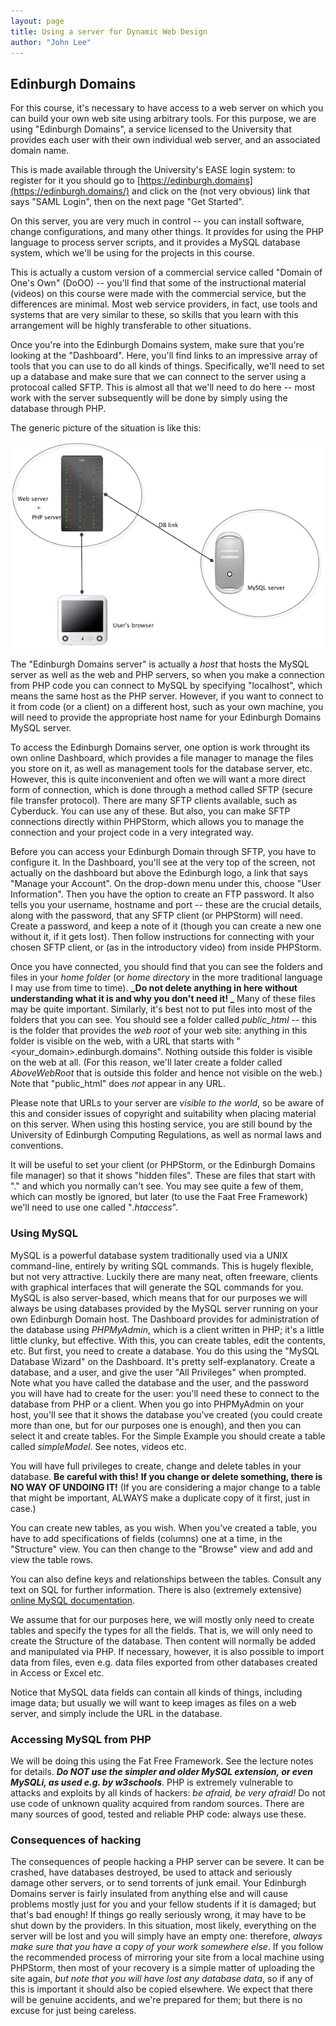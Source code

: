 ```yaml
---
layout: page
title: Using a server for Dynamic Web Design
author: "John Lee"
---
```


## Edinburgh Domains

For this course, it's necessary to have access to a web server on which
you can build your own web site using arbitrary tools. For this purpose,
we are using "Edinburgh Domains", a service licensed to the University
that provides each user with their own individual web server, and an
associated domain name.

This is made available through the University's EASE login system: to
register for it you should go to
[https://edinburgh.domains](https://edinburgh.domains/) and click on the
(not very obvious) link that says "SAML Login", then on the next page
"Get Started".

On this server, you are very much in control -- you can install
software, change configurations, and many other things. It provides for
using the PHP language to process server scripts, and it provides a
MySQL database system, which we'll be using for the projects in this
course.

This is actually a custom version of a commercial service called
"Domain of One's Own" (DoOO) -- you'll find that some of the
instructional material (videos) on this course were made with the
commercial service, but the differences are minimal. Most web service
providers, in fact, use tools and systems that are very similar to
these, so skills that you learn with this arrangement will be highly
transferable to other situations.

Once you're into the Edinburgh Domains system, make sure that you're
looking at the "Dashboard". Here, you'll find links to an impressive
array of tools that you can use to do all kinds of things. Specifically,
we'll need to set up a database and make sure that we can connect to
the server using a protocoal called SFTP. This is almost all that we'll
need to do here -- most work with the server subsequently will be done
by simply using the database through PHP.

The generic picture of the situation is like this:

![](img/diagramPHP.png)

The "Edinburgh Domains server" is actually a _host_ that hosts the
MySQL server as well as the web and PHP servers, so when you make a
connection from PHP code you can connect to MySQL by specifying
"localhost", which means the same host as the PHP server. However, if
you want to connect to it from code (or a client) on a different host,
such as your own machine, you will need to provide the appropriate host
name for your Edinburgh Domains MySQL server.

To access the Edinburgh Domains server, one option is work throught its
own online Dashboard, which provides a file manager to manage the files
you store on it, as well as management tools for the database server,
etc. However, this is quite inconvenient and often we will want a more
direct form of connection, which is done through a method called SFTP
(secure file transfer protocol). There are many SFTP clients available,
such as Cyberduck. You can use any of these. But also, you can make SFTP
connections directly within PHPStorm, which allows you to manage the
connection and your project code in a very integrated way.

Before you can access your Edinburgh Domain through SFTP, you have to
configure it. In the Dashboard, you'll see at the very top of the
screen, not actually on the dashboard but above the Edinburgh logo, a
link that says "Manage your Account". On the drop-down menu under
this, choose "User Information". Then you have the option to create an
FTP password. It also tells you your username, hostname and port --
these are the crucial details, along with the password, that any SFTP
client (or PHPStorm) will need. Create a password, and keep a note of it
(though you can create a new one without it, if it gets lost). Then
follow instructions for connecting with your chosen SFTP client, or (as
in the introductory video) from inside PHPStorm.

Once you have connected, you should find that you can see the folders
and files in your _home folder_ (or _home directory_ in the more
traditional language I may use from time to time). **_Do not delete
anything in here without understanding what it is and why you don't
need it! _** Many of these files may be quite important. Similarly,
it's best not to put files into most of the folders that you can see.
You should see a folder called _public_html_ -- this is the folder
that provides the _web root_ of your web site: anything in this folder
is visible on the web, with a URL that starts with
"<your_domain>.edinburgh.domains". Nothing outside this folder is
visible on the web at all. (For this reason, we'll later create a
folder called _AboveWebRoot_ that is outside this folder and hence not
visible on the web.) Note that "public_html" does _not_ appear in any
URL.

Please note that URLs to your server are _visible to the world_, so be
aware of this and consider issues of copyright and suitability when
placing material on this server. When using this hosting service, you
are still bound by the University of Edinburgh Computing Regulations, as
well as normal laws and conventions.

It will be useful to set your client (or PHPStorm, or the Edinburgh
Domains file manager) so that it shows "hidden files". These are files
that start with "." and which you normally can't see. You may see
quite a few of them, which can mostly be ignored, but later (to use the
Faat Free Framework) we'll need to use one called "_.htaccess_".

### Using MySQL

MySQL is a powerful database system traditionally used via a UNIX
command-line, entirely by writing SQL commands. This is hugely flexible,
but not very attractive. Luckily there are many neat, often freeware,
clients with graphical interfaces that will generate the SQL commands
for you. MySQL is also server-based, which means that for our purposes
we will always be using databases provided by the MySQL server running
on your own Edinburgh Domain host. The Dashboard provides for
administration of the database using _PHPMyAdmin_, which is a client
written in PHP; it's a little little clunky, but effective. With this,
you can create tables, edit the contents, etc. But first, you need to
create a database. You do this using the "MySQL Database Wizard" on
the Dashboard. It's pretty self-explanatory. Create a database, and a
user, and give the user "All Privileges" when prompted. Note what you
have called the database and the user, and the password you will have
had to create for the user: you'll need these to connect to the
database from PHP or a client. When you go into PHPMyAdmin on your host,
you'll see that it shows the database you've created (you could create
more than one, but for our purposes one is enough), and then you can
select it and create tables. For the Simple Example you should create a
table called _simpleModel_. See notes, videos etc.

You will have full privileges to create, change and delete tables in
your database. **Be careful with this!** **If you change or delete
something, there is NO WAY OF UNDOING IT!** (If you are considering a
major change to a table that might be important, ALWAYS make a duplicate
copy of it first, just in case.)

You can create new tables, as you wish. When you've created a table,
you have to add specifications of fields (columns) one at a time, in the
"Structure" view. You can then change to the "Browse" view and add
and view the table rows.

You can also define keys and relationships between the tables. Consult
any text on SQL for further information. There is also (extremely
extensive) [online MySQL
documentation](http://dev.mysql.com/doc/refman/4.1/en/index.html).

We assume that for our purposes here, we will mostly only need to create
tables and specify the types for all the fields. That is, we will only
need to create the Structure of the database. Then content will normally
be added and manipulated via PHP. If necessary, however, it is also
possible to import data from files, even e.g. data files exported from
other databases created in Access or Excel etc.

Notice that MySQL data fields can contain all kinds of things, including
image data; but usually we will want to keep images as files on a web
server, and simply include the URL in the database.

### Accessing MySQL from PHP

We will be doing this using the Fat Free Framework. See the lecture
notes for details. **_Do NOT use the simpler and older MySQL extension,
or even MySQLi, as used e.g. by w3schools_**. PHP is extremely
vulnerable to attacks and exploits by all kinds of hackers: _be afraid,
be very afraid!_ Do not use code of unknown quality acquired from random
sources. There are many sources of good, tested and reliable PHP code:
always use these.

### Consequences of hacking

The consequences of people hacking a PHP server can be severe. It can be
crashed, have databases destroyed, be used to attack and seriously
damage other servers, or to send torrents of junk email. Your Edinburgh
Domains server is fairly insulated from anything else and will cause
problems mostly just for you and your fellow students if it is damaged;
but that's bad enough! If things go really seriously wrong, it may have
to be shut down by the providers. In this situation, most likely,
everything on the server will be lost and you will simply have an empty
one: therefore, _always make sure that you have a copy of your work
somewhere else_. If you follow the recommended process of mirroring your
site from a local machine using PHPStorm, then most of your recovery is
a simple matter of uploading the site again, _but note that you will
have lost any database data_, so if any of this is important it should
also be copied elsewhere. We expect that there will be genuine
accidents, and we're prepared for them; but there is no excuse for just
being careless.
